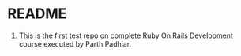 # README

1. This is the first test repo on complete Ruby On Rails Development course executed by Parth Padhiar.

